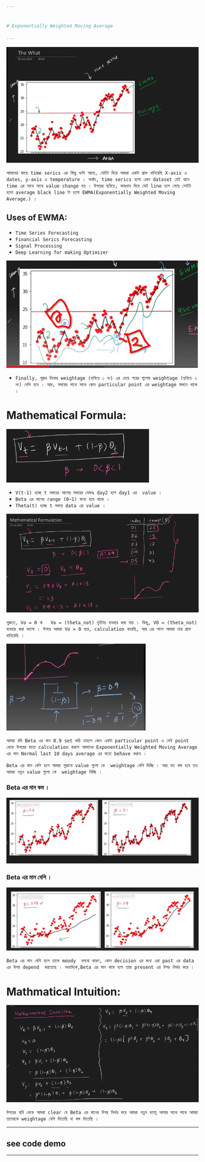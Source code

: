 ```yaml
---


# Exponentially Weighted Moving Average

---
```



![Alt text](img/image-165.png)

`আমাদের কাছে time serics এর কিছু ডাটা আছে, যেইটা দিয়ে আমরা একটা গ্রাফ বানিয়েছি X-axis এ dates, y-axis এ temperature । অর্থাৎ, time serics হলো এমন dataset যেই খানে  time এর সাথে সাথে value change হয় । উপরের ছবিতে, মাঝখান দিয়ে যেই line চলে গেছে সেইটা হলো average black line টা হলো EWMA(Exponentially Weighted Moving Average.) । `


## Uses of EWMA:

- `Time Series Forecasting `
- `Financial Serics Forecasting `
- `Signal Processing `
- `Deep Learning for making Optimizer `

![Alt text](img/image-171.png)

- `Finally, শুরুর দিকের weightage (ছবিতে ১ নং) এর চেয়ে পরের গুলোর weightage (ছবিতে ২ নং) বেশি হবে । আর, সময়ের সাথে সাথে কোন particular point এর weightage কমতে থাকে । `


# Mathematical Formula:

![Alt text](img/image-172.png)

- `V(t-1) হচ্ছে t সময়ের আগের সময়ের যেমনঃ day2 হলে day1 এর  value ।`
- `Beta এর মানের range (0~1) মধ্যে হয়ে থাকে । `
- `Theta(t) হচ্ছে t সময়ে data এর value । `

![Alt text](img/image-173.png)

`শুরুতে, Vo = 0 বা   Vo = (theta_not) দুইটায় ব্যবহার করা যায় । কিন্তু, V0 = (theta_not) ব্যবহার করা ভালো । উপরে আমরা Vo = 0 ধরে, calculation করেছি, আর এর পাশে আমরা তার গ্রাফ বানিয়েছি ।  ` 

![Alt text](img/image-174.png)

`আমরা যদি Beta এর মান 0.9 set করি তাহলে কোন একটা particular point এ সেই point থেকে উপরের মতো calculation করলে আমাদের Exponentially Weighted Moving Average এর মান Normal last 10 days average এর মতো behave করবে ।`

`Beta এর মান বেশি হলে আমরা পুরানো value গুলো কে  weightage বেশি দিচ্ছি । আর যত কম হবে তত আমরা নতুন value গুলো কে  weightage দিচ্ছি । `

### Beta এর মান কম । 

![Alt text](img/image-175.png)

### Beta এর মান বেশি । 

![Alt text](img/image-176.png)


`Beta এর মান বেশি হলে তাকে moody  বলবো কারণ, কোন decision এর জন্য এরা past এর data এর উপর depend  করতেছে । অন্যদিকে,Beta এর মান কমে হলে তারা present এর উপর নির্ভর করে । `

# Mathmatical Intuition:

![Alt text](img/image-177.png)

`উপরের ছবি থেকে আমরা clear যে Beta এর মানের উপর নির্ভর করে আমরা নতুন ভ্যালু আসার সাথে সাথে আমরা তাদেরকে weightage বেশি দিতেছি বা কম দিতেছি । `

---

## see code demo 

---



